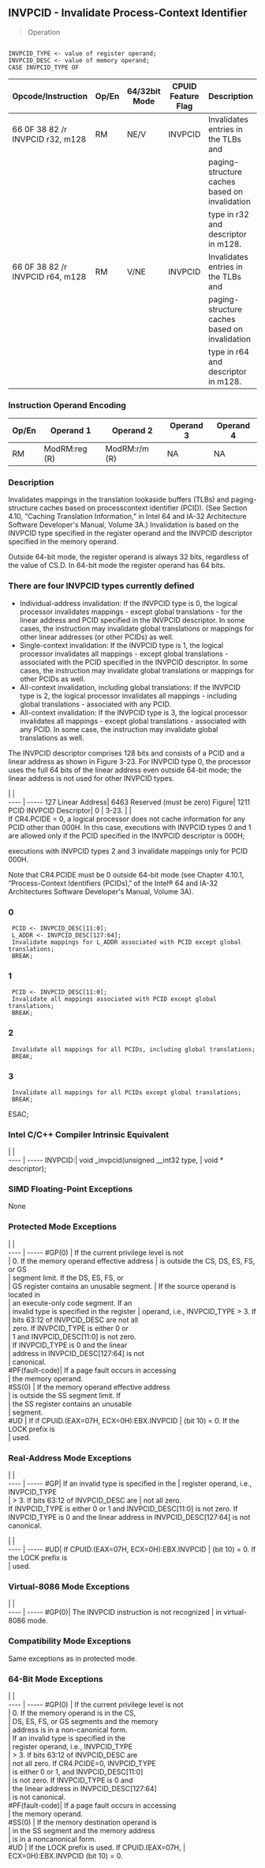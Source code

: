 ## INVPCID - Invalidate Process-Context Identifier

> Operation
``` slim

INVPCID_TYPE <- value of register operand;
INVPCID_DESC <- value of memory operand;
CASE INVPCID_TYPE OF
```

 Opcode/Instruction              | Op/En| 64/32bit Mode| CPUID Feature Flag| Description                                  
 ---  | --- | --- | --- | ---
 66 0F 38 82 /r INVPCID r32, m128| RM   | NE/V         | INVPCID           | Invalidates entries in the TLBs and          
                                 |      |              |                   | paging-structure caches based on invalidation
                                 |      |              |                   | type in r32 and descriptor in m128.          
 66 0F 38 82 /r INVPCID r64, m128| RM   | V/NE         | INVPCID           | Invalidates entries in the TLBs and          
                                 |      |              |                   | paging-structure caches based on invalidation
                                 |      |              |                   | type in r64 and descriptor in m128.          

### Instruction Operand Encoding
 Op/En| Operand 1    | Operand 2    | Operand 3| Operand 4
 ---  | --- | --- | --- | ---
 RM   | ModRM:reg (R)| ModRM:r/m (R)| NA       | NA       

### Description
Invalidates mappings in the translation lookaside buffers (TLBs) and paging-structure
caches based on processcontext identifier (PCID). (See Section 4.10, “Caching
Translation Information,” in Intel 64 and IA-32 Architecture Software Developer's
Manual, Volume 3A.) Invalidation is based on the INVPCID type specified in the
register operand and the INVPCID descriptor specified in the memory operand.

Outside 64-bit mode, the register operand is always 32 bits, regardless of the
value of CS.D. In 64-bit mode the register operand has 64 bits.

### There are four INVPCID types currently defined

 - Individual-address invalidation: If the INVPCID type is 0, the logical processor
invalidates mappings - except global translations - for the linear address and PCID
specified in the INVPCID descriptor. In some cases, the instruction may invalidate
global translations or mappings for other linear addresses (or other PCIDs)
as well.
 - Single-context invalidation: If the INVPCID type is 1, the logical processor
invalidates all mappings - except global translations - associated with the PCID
specified in the INVPCID descriptor. In some cases, the instruction may invalidate
global translations or mappings for other PCIDs as well.
 - All-context invalidation, including global translations: If the INVPCID type
is 2, the logical processor invalidates all mappings - including global translations - associated
with any PCID.
 - All-context invalidation: If the INVPCID type is 3, the logical processor invalidates
all mappings - except global translations - associated with any PCID. In some case,
the instruction may invalidate global translations as well.

The INVPCID descriptor comprises 128 bits and consists of a PCID and a linear
address as shown in Figure 3-23. For INVPCID type 0, the processor uses the
full 64 bits of the linear address even outside 64-bit mode; the linear address
is not used for other INVPCID types.

   | |  
---- | -----
 127 Linear Address| 6463 Reserved (must be zero) Figure| 1211 PCID INVPCID Descriptor| 0
                   | 3-23.                              |                             |  
If CR4.PCIDE = 0, a logical processor does not cache information for any PCID
other than 000H. In this case, executions with INVPCID types 0 and 1 are allowed
only if the PCID specified in the INVPCID descriptor is 000H;

executions with INVPCID types 2 and 3 invalidate mappings only for PCID 000H.
<aside class="notification">
Note that CR4.PCIDE must be 0 outside 64-bit mode (see Chapter 4.10.1, “Process-Context
Identifiers (PCIDs)‚” of the Intel® 64 and IA-32 Architectures Software Developer's
Manual, Volume 3A).
</aside>



###   0
     PCID <- INVPCID_DESC[11:0];
     L_ADDR <- INVPCID_DESC[127:64];
     Invalidate mappings for L_ADDR associated with PCID except global translations;
     BREAK;
###   1
     PCID <- INVPCID_DESC[11:0];
     Invalidate all mappings associated with PCID except global translations;
     BREAK;
###   2
     Invalidate all mappings for all PCIDs, including global translations;
     BREAK;
###   3
     Invalidate all mappings for all PCIDs except global translations;
     BREAK;
ESAC;

### Intel C/C++ Compiler Intrinsic Equivalent
   | |  
---- | -----
 INVPCID:| void _invpcid(unsigned __int32 type,
         | void \* descriptor);                 

### SIMD Floating-Point Exceptions
None


### Protected Mode Exceptions
   | |  
---- | -----
 #GP(0)         | If the current privilege level is not     
                | 0. If the memory operand effective address
                | is outside the CS, DS, ES, FS, or GS      
                | segment limit. If the DS, ES, FS, or      
                | GS register contains an unusable segment. 
                | If the source operand is located in       
                | an execute-only code segment. If an       
                | invalid type is specified in the register 
                | operand, i.e., INVPCID_TYPE > 3. If       
                | bits 63:12 of INVPCID_DESC are not all    
                | zero. If INVPCID_TYPE is either 0 or      
                | 1 and INVPCID_DESC[11:0] is not zero.     
                | If INVPCID_TYPE is 0 and the linear       
                | address in INVPCID_DESC[127:64] is not    
                | canonical.                                
 #PF(fault-code)| If a page fault occurs in accessing       
                | the memory operand.                       
 #SS(0)         | If the memory operand effective address   
                | is outside the SS segment limit. If       
                | the SS register contains an unusable      
                | segment.                                  
 #UD            | If if CPUID.(EAX=07H, ECX=0H):EBX.INVPCID 
                | (bit 10) = 0. If the LOCK prefix is       
                | used.                                     

### Real-Address Mode Exceptions
   | |  
---- | -----
 #GP| If an invalid type is specified in the
    | register operand, i.e., INVPCID_TYPE  
    | > 3. If bits 63:12 of INVPCID_DESC are
    | not all zero.                         
If INVPCID_TYPE is either 0 or 1 and INVPCID_DESC[11:0] is not zero. If INVPCID_TYPE
is 0 and the linear address in INVPCID_DESC[127:64] is not canonical.

   | |  
---- | -----
 #UD| If CPUID.(EAX=07H, ECX=0H):EBX.INVPCID
    | (bit 10) = 0. If the LOCK prefix is   
    | used.                                 

### Virtual-8086 Mode Exceptions
   | |  
---- | -----
 #GP(0)| The INVPCID instruction is not recognized
       | in virtual-8086 mode.                    

### Compatibility Mode Exceptions
Same exceptions as in protected mode.


### 64-Bit Mode Exceptions
   | |  
---- | -----
 #GP(0)         | If the current privilege level is not         
                | 0. If the memory operand is in the CS,        
                | DS, ES, FS, or GS segments and the memory     
                | address is in a non-canonical form.           
                | If an invalid type is specified in the        
                | register operand, i.e., INVPCID_TYPE          
                | > 3. If bits 63:12 of INVPCID_DESC are        
                | not all zero. If CR4.PCIDE=0, INVPCID_TYPE    
                | is either 0 or 1, and INVPCID_DESC[11:0]      
                | is not zero. If INVPCID_TYPE is 0 and         
                | the linear address in INVPCID_DESC[127:64]    
                | is not canonical.                             
 #PF(fault-code)| If a page fault occurs in accessing           
                | the memory operand.                           
 #SS(0)         | If the memory destination operand is          
                | in the SS segment and the memory address      
                | is in a noncanonical form.                    
 #UD            | If the LOCK prefix is used. If CPUID.(EAX=07H,
                | ECX=0H):EBX.INVPCID (bit 10) = 0.             
